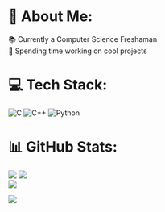 # 💫 About Me:
📚 Currently a Computer Science Freshaman<br>💭 Spending time working on cool projects


# 💻 Tech Stack:
![C](https://img.shields.io/badge/c-%2300599C.svg?style=for-the-badge&logo=c&logoColor=white) ![C++](https://img.shields.io/badge/c++-%2300599C.svg?style=for-the-badge&logo=c%2B%2B&logoColor=white) ![Python](https://img.shields.io/badge/python-3670A0?style=for-the-badge&logo=python&logoColor=ffdd54)
# 📊 GitHub Stats:
![](https://github-readme-stats.vercel.app/api?username=Glowingspy&theme=dark&hide_border=false&include_all_commits=false&count_private=false)
![](https://github-readme-streak-stats.herokuapp.com/?user=Glowingspy&theme=dark&hide_border=false)<br/>
![](https://github-readme-stats.vercel.app/api/top-langs/?username=Glowingspy&theme=dark&hide_border=false&include_all_commits=false&count_private=false&layout=compact)

[![](https://visitcount.itsvg.in/api?id=Glowingspy&icon=0&color=0)](https://visitcount.itsvg.in)



<!-- Proudly created with GPRM ( https://gprm.itsvg.in ) -->
